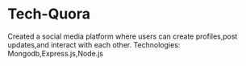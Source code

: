 # Tech-Quora 
Created a social media platform where users can create profiles,post updates,and interact with each other.
Technologies: Mongodb,Express.js,Node.js
